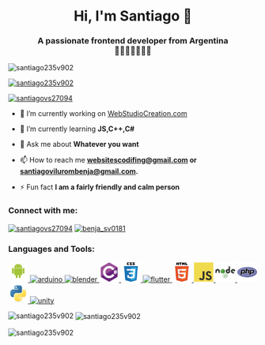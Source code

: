 <h1 align="center">Hi, I'm Santiago 👾</h1>
<h3 align="center">A passionate frontend developer from Argentina
  <br>💙🤍💛🤍💙🇦🇷</h3>

<p align="left"> <img src="https://komarev.com/ghpvc/?username=santiago235v902&label=Profile%20views&color=0e75b6&style=flat" alt="santiago235v902" /> </p>

<p align="left"> <a href="https://github.com/ryo-ma/github-profile-trophy"><img src="https://github-profile-trophy.vercel.app/?username=santiago235v902" alt="santiago235v902" /></a> </p>

<p align="left"> <a href="https://twitter.com/santiagovs27094" target="blank"><img src="https://img.shields.io/twitter/follow/santiagovs27094?logo=twitter&style=for-the-badge" alt="santiagovs27094" /></a> </p>

- 🔭 I’m currently working on [WebStudioCreation.com](https://santiago235v902.github.io/WebStudioCreation.com/index.html)

- 🌱 I’m currently learning **JS,C++,C#**

- 💬 Ask me about **Whatever you want**

- 📫 How to reach me **websitescodifing@gmail.com or santiagovilurombenja@gmail.com.**

- ⚡ Fun fact **I am a fairly friendly and calm person**

<h3 align="left">Connect with me:</h3>
<p align="left">
<a href="https://twitter.com/santiagovs27094" target="blank"><img align="center" src="https://raw.githubusercontent.com/rahuldkjain/github-profile-readme-generator/master/src/images/icons/Social/twitter.svg" alt="santiagovs27094" height="30" width="40" /></a>
<a href="https://instagram.com/benja_sv0181" target="blank"><img align="center" src="https://raw.githubusercontent.com/rahuldkjain/github-profile-readme-generator/master/src/images/icons/Social/instagram.svg" alt="benja_sv0181" height="30" width="40" /></a>
</p>

<h3 align="left">Languages and Tools:</h3>
<p align="left"> <a href="https://developer.android.com" target="_blank" rel="noreferrer"> <img src="https://raw.githubusercontent.com/devicons/devicon/master/icons/android/android-original-wordmark.svg" alt="android" width="40" height="40"/> </a> <a href="https://www.arduino.cc/" target="_blank" rel="noreferrer"> <img src="https://cdn.worldvectorlogo.com/logos/arduino-1.svg" alt="arduino" width="40" height="40"/> </a> <a href="https://www.blender.org/" target="_blank" rel="noreferrer"> <img src="https://download.blender.org/branding/community/blender_community_badge_white.svg" alt="blender" width="40" height="40"/> </a> <a href="https://www.w3schools.com/cs/" target="_blank" rel="noreferrer"> <img src="https://raw.githubusercontent.com/devicons/devicon/master/icons/csharp/csharp-original.svg" alt="csharp" width="40" height="40"/> </a> <a href="https://www.w3schools.com/css/" target="_blank" rel="noreferrer"> <img src="https://raw.githubusercontent.com/devicons/devicon/master/icons/css3/css3-original-wordmark.svg" alt="css3" width="40" height="40"/> </a> <a href="https://flutter.dev" target="_blank" rel="noreferrer"> <img src="https://www.vectorlogo.zone/logos/flutterio/flutterio-icon.svg" alt="flutter" width="40" height="40"/> </a> <a href="https://www.w3.org/html/" target="_blank" rel="noreferrer"> <img src="https://raw.githubusercontent.com/devicons/devicon/master/icons/html5/html5-original-wordmark.svg" alt="html5" width="40" height="40"/> </a> <a href="https://developer.mozilla.org/en-US/docs/Web/JavaScript" target="_blank" rel="noreferrer"> <img src="https://raw.githubusercontent.com/devicons/devicon/master/icons/javascript/javascript-original.svg" alt="javascript" width="40" height="40"/> </a> <a href="https://nodejs.org" target="_blank" rel="noreferrer"> <img src="https://raw.githubusercontent.com/devicons/devicon/master/icons/nodejs/nodejs-original-wordmark.svg" alt="nodejs" width="40" height="40"/> </a> <a href="https://www.php.net" target="_blank" rel="noreferrer"> <img src="https://raw.githubusercontent.com/devicons/devicon/master/icons/php/php-original.svg" alt="php" width="40" height="40"/> </a> <a href="https://www.python.org" target="_blank" rel="noreferrer"> <img src="https://raw.githubusercontent.com/devicons/devicon/master/icons/python/python-original.svg" alt="python" width="40" height="40"/> </a> <a href="https://unity.com/" target="_blank" rel="noreferrer"> <img src="https://www.vectorlogo.zone/logos/unity3d/unity3d-icon.svg" alt="unity" width="40" height="40"/> </a> </p>

<p><img align="left" src="https://github-readme-stats.vercel.app/api/top-langs?username=santiago235v902&show_icons=true&locale=en&layout=compact" alt="santiago235v902" /></p>

<p>&nbsp;<img align="center" src="https://github-readme-stats.vercel.app/api?username=santiago235v902&show_icons=true&locale=en" alt="santiago235v902" /></p>

<p><img align="center" src="https://github-readme-streak-stats.herokuapp.com/?user=santiago235v902&" alt="santiago235v902" /></p>
